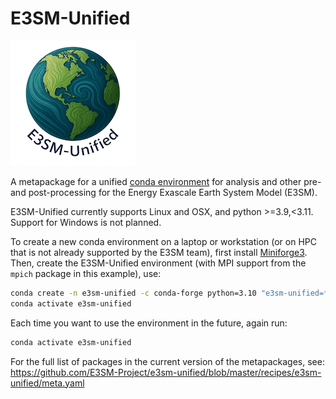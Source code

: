 # E3SM-Unified

![E3SM-Unified](docs/logo/e3sm_unified_logo_200.png)

A metapackage for a unified
[conda environment](https://conda.io/projects/conda/en/latest/user-guide/tasks/manage-environments.html)
for analysis and other pre- and post-processing for the Energy Exascale Earth
System Model (E3SM).

E3SM-Unified currently supports Linux and OSX, and python >=3.9,<3.11.
Support for Windows is not planned.

To create a new conda environment on a laptop or workstation (or on
HPC that is not already supported by the E3SM team), first install
[Miniforge3](https://github.com/conda-forge/miniforge?tab=readme-ov-file#requirements-and-installers).
Then, create the E3SM-Unified environment (with MPI support from the `mpich`
package in this example), use:
```bash
conda create -n e3sm-unified -c conda-forge python=3.10 "e3sm-unified=*=mpi_mpich_*"
conda activate e3sm-unified
```
Each time you want to use the environment in the future, again run:
```bash
conda activate e3sm-unified
```

For the full list of packages in the current version of the metapackages, see:
https://github.com/E3SM-Project/e3sm-unified/blob/master/recipes/e3sm-unified/meta.yaml
